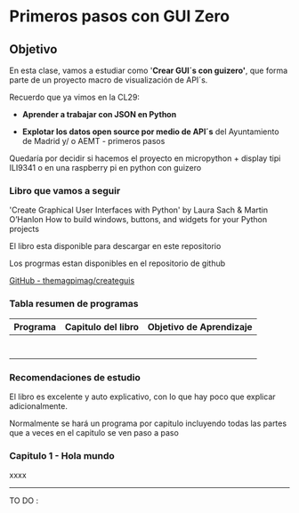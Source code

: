 # Primeros pasos con GUI Zero

## Objetivo

En esta clase, vamos a estudiar como '**Crear GUI´s con guizero'**, que forma parte de un proyecto macro de visualización de API´s.

Recuerdo que ya vimos en la CL29:

- **Aprender a trabajar con JSON en Python**

- **Explotar los datos open source por medio de API´s** del Ayuntamiento de Madrid y/ o AEMT - primeros pasos

Quedaría por decidir si hacemos el proyecto en micropython + display tipi ILI9341 o en una raspberry pi en python con guizero

### Libro que vamos a seguir

'Create Graphical User Interfaces with Python' by Laura Sach & Martin O’Hanlon
How to build windows, buttons, and widgets for your Python projects

El libro esta disponible para descargar en este repositorio

Los progrmas estan disponibles en el repositorio de github

[GitHub - themagpimag/createguis](https://github.com/themagpimag/createguis)

### Tabla resumen de programas

| Programa | Capitulo del libro | Objetivo de Aprendizaje |
| -------- |:------------------:| ----------------------- |
|          |                    |                         |
|          |                    |                         |
|          |                    |                         |
|          |                    |                         |
|          |                    |                         |
|          |                    |                         |
|          |                    |                         |

### Recomendaciones de estudio

El libro es excelente y auto explicativo, con lo que hay poco que explicar adicionalmente. 

Normalmente se hará un programa por capitulo incluyendo todas las partes que a veces en el capitulo se ven paso a paso

### **Capitulo 1 - Hola mundo**

xxxx



---

TO DO : 
